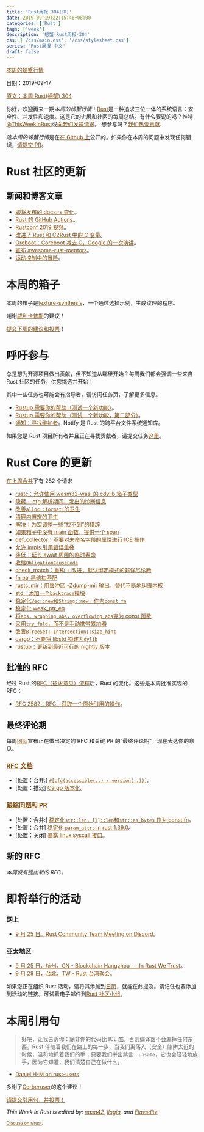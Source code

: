 ```yaml
---
title: 'Rust周报 304(译)'
date: 2019-09-19T22:15:46+08:00
categories: ['Rust']
tags: ['week']
description: '螃蟹-Rust周报-304'
css: ['/css/main.css', '/css/stylesheet.css']
series: 'Rust周报-中文'
draft: false
---
```


<style>
a { color: #804d0f;}
</style>

[本周的螃蟹行情](https://this-week-in-rust.org/)

日期：2019-09-17

[原文：本周 Rust(螃蟹) 304](https://this-week-in-rust.org/blog/2019/09/17/this-week-in-rust-304/)

你好，欢迎再来一期*本周的螃蟹行情*！[Rust](http://rust-lang.org)是一种追求三位一体的系统语言：安全性、并发性和速度。这是它的进展和社区的每周总结。有什么要说的吗？推特[@ThisWeekInRust](https://twitter.com/ThisWeekInRust)或[向我们发送请求](https://github.com/cmr/this-week-in-rust)。 想参与吗？[我们热爱贡献](https://github.com/rust-lang/rust/blob/master/CONTRIBUTING.md).

*这本周的螃蟹行情*是在[在 Github 上](https://github.com/cmr/this-week-in-rust)公开的。如果你在本周的问题中发现任何错误，[请提交 PR](https://github.com/cmr/this-week-in-rust/pulls)。

# Rust 社区的更新

## 新闻和博客文章

- [即将发布的 docs.rs 变化](https://blog.rust-lang.org/2019/09/18/upcoming-docsrs-changes.html)。
- [Rust 的 GitHub Actions](https://svartalf.info/posts/2019-09-16-github-actions-for-rust/)。
- [Rustconf 2019 视频](https://www.youtube.com/playlist?list=PL85XCvVPmGQhDOUIZBe6u388GydeACbTt)。
- [改进了 Rust 和 C2Rust 中的 C 变量](https://immunant.com/blog/2019/09/variadics/)。
- [Oreboot：Coreboot 减去 C，Google 的一次演讲](https://osfc.io/uploads/talk/paper/23/Oreboot.pdf)。
- [宣布 awesome-rust-mentors](https://rustbeginners.github.io/awesome-rust-mentors/)。
- [运动控制中的冒险](http://adventures.michaelfbryan.com/posts/announcing-adventures-in-motion-control/)。

# 本周的箱子

本周的箱子是[texture-synthesis](https://github.com/EmbarkStudios/texture-synthesis)，一个通过选择示例，生成纹理的程序。

谢谢[威利卡普勒](https://users.rust-lang.org/t/crate-of-the-week/2704/621)的建议！

[提交下周的建议和投票][submit_crate]！

[submit_crate]: https://users.rust-lang.org/t/crate-of-the-week/2704

# 呼吁参与

总是想为开源项目做出贡献，但不知道从哪里开始？每周我们都会强调一些来自 Rust 社区的任务，供您挑选并开始！

其中一些任务也可能会有指导者，请访问任务页，了解更多信息。

- [Rustup 需要你的帮助（测试一个新功能）](https://www.reddit.com/r/rust/comments/d5hbdu/rustup_needs_your_help_testing_a_new_feature/)。
- [Rustup 需要你的帮助（测试一个新功能，第二部分）](https://www.reddit.com/r/rust/comments/d5kxr6/rustup_needs_your_help_testing_a_new_feature_part/)。
- [通知：寻找维护者](https://github.com/notify-rs/notify/issues/209)。Notify 是 Rust 的跨平台文件系统通知库。

如果您是 Rust 项目所有者并且正在寻找贡献者，请提交任务[这里][guidelines]。

[guidelines]: https://users.rust-lang.org/t/twir-call-for-participation/4821

# Rust Core 的更新

[在上周合并][merged]了有 282 个请求

[merged]: https://github.com/search?q=is%3Apr+org%3Arust-lang+is%3Amerged+merged%3A2019-09-09..2019-09-16

- [rustc：允许使用 wasm32-wasi 的 cdylib 箱子类型](https://github.com/rust-lang/rust/pull/64188)
- [隐藏 --cfg 解析期间，发出的诊断信息](https://github.com/rust-lang/rust/pull/64467)
- [改善`alloc::format!`的卫生](https://github.com/rust-lang/rust/pull/64060)
- [清理内置宏的卫生](https://github.com/rust-lang/rust/pull/64469)
- [解决：为宏调整一些“找不到”的措辞](https://github.com/rust-lang/rust/pull/64483)
- [如果箱子中没有 main 函数，提供一个 span](https://github.com/rust-lang/rust/pull/64290)
- [def_collector：不要对未命名字段的属性进行 ICE 操作](https://github.com/rust-lang/rust/pull/64457)
- [允许 impls 引用错误重叠](https://github.com/rust-lang/rust/pull/64474)
- [降低：延长 await 周围的临时寿命](https://github.com/rust-lang/rust/pull/64292)
- [收缩`ObligationCauseCode`](https://github.com/rust-lang/rust/pull/64302)
- [check_match：重构 + 改进，默认绑定模式的非详尽诊断](https://github.com/rust-lang/rust/pull/64271)
- [fn ptr 是结构匹配](https://github.com/rust-lang/rust/pull/64431)
- [rustc_mir：用缓冲区 -Zdump-mir 输出，替代不断地纠缠内核](https://github.com/rust-lang/rust/pull/64344)
- [std：添加一个`backtrace`模块](https://github.com/rust-lang/rust/pull/64154)
- [稳定化`Vec::new`和`String::new`，作为`const fn`](https://github.com/rust-lang/rust/pull/64028)
- [稳定化 weak_ptr_eq](https://github.com/rust-lang/rust/pull/61797)
- [将`abs`，`wrapping_abs`，`overflowing_abs`变为 const 函数](https://github.com/rust-lang/rust/pull/63786)
- [采用`try_fold`，而不是手动携带累加器](https://github.com/rust-lang/rust/pull/64473)
- [改善`BTreeSet::Intersection::size_hint`](https://github.com/rust-lang/rust/pull/64383)
- [cargo：不要将 libstd 构建为`dylib`](https://github.com/rust-lang/cargo/pull/7353)
- [rustup：更新到最近可行的 nightly 版本](https://github.com/rust-lang/rustup.rs/pull/1997)

## 批准的 RFC

经过 Rust 的[RFC（征求意见）流程](https://github.com/rust-lang/rfcs#rust-rfcs)后，Rust 的变化。这些是本周批准实现的 RFC：

- [RFC 2582：RFC - 获取一个原始引用的操作](https://github.com/rust-lang/rfcs/pull/2582)。

## 最终评论期

每周[团队](https://www.rust-lang.org/team.html)宣布正在做出决定的 RFC 和关键 PR 的“最终评论期”。现在表达你的意见。

### [RFC 文档](https://github.com/rust-lang/rfcs/labels/final-comment-period)

- \[处置：合并:] [`#[cfg(accessible(..) / version(..))]`](https://github.com/rust-lang/rfcs/pull/2523)。
- \[处置：推迟] [Cargo 版本化](https://github.com/rust-lang/rfcs/pull/2182)。

### [跟踪问题和 PR](https://github.com/rust-lang/rust/labels/final-comment-period)

- \[处置：合并:] [稳定化`str::len`，`[T]::len`和`str::as_bytes` 作为 const fn](https://github.com/rust-lang/rust/pull/63770)。
- \[处置：合并] [稳定化 `param_attrs` in rust 1.39.0](https://github.com/rust-lang/rust/pull/64010)。
- \[处置：关闭] [暴露 linux syscall 接口](https://github.com/rust-lang/rust/pull/63745)。

## 新的 RFC

_本周没有提出新的 RFC。_

# 即将举行的活动

### 网上

- [9 月 25 日。Rust Community Team Meeting on Discord](https://discordapp.com/channels/442252698964721669/443773747350994945)。

### 亚太地区

- [9 月 25 日，杭州，CN - Blockchain Hangzhou - - In Rust We Trust](https://www.meetup.com/Rust-in-Blockchain-Hangzhou/events/264778357/)。
- [9 月 28 日，台北，TW - Rust 台湾聚会](https://www.facebook.com/events/2110177005945081/)。

如果您正在组织 Rust 活动，请将其添加到[日历][calendar]，就能在此提及。请记住也要添加到活动的链接。可试着电子邮件到[Rust 社区小组][community]。

[calendar]: https://www.google.com/calendar/embed?src=apd9vmbc22egenmtu5l6c5jbfc%40group.calendar.google.com
[community]: mailto:community-team@rust-lang.org

# 本周引用句

> 好吧，让我告诉你：除非你的代码比 ICE 酷，否则编译器不会漏掉任何东西。Rust 伴随着我们在路上的每一步，当我们离落入（安全）陷阱太近的时候，温和地抓着我们的手；只要我们拼出禁言：`unsafe`，它也会轻轻地放手，因为它知道，我们清楚自己在做什么。

- [Daniel H-M on rust-users](https://users.rust-lang.org/t/looking-for-a-deeper-understanding-of-phatomdata/32477/4)

多谢了[Cerberuser](https://users.rust-lang.org/t/twir-quote-of-the-week/328/700)的这个建议！

[请提交引用句，并投票！](https://users.rust-lang.org/t/twir-quote-of-the-week/328)

_This Week in Rust is edited by: [nasa42](https://github.com/nasa42), [llogiq](https://github.com/llogiq), and [Flavsditz](https://github.com/Flavsditz)._

<small>[Discuss on r/rust](https://www.reddit.com/r/rust/comments/d6920w/this_week_in_rust_304/).</small>
